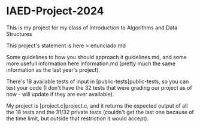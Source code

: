 # IAED-Project-2024
This is my project for my class of Introduction to Algorithms and Data Structures

This project's statement is here > enunciado.md

Some guidelines to how you should approach it guidelines.md, and some more usefull information here information.md (pretty much the same information as the last year's project).

There's 18 available tests of input in [public-tests]public-tests, so you can test your code (I don't have the 32 tests that were grading our project as of now - will update if they are ever available).

My project is [project.c]project.c, and it returns the expected output of all the 18 tests and the 31/32 private tests (couldn't get the last one because of the time limit, but outside that restriction it would accept).
